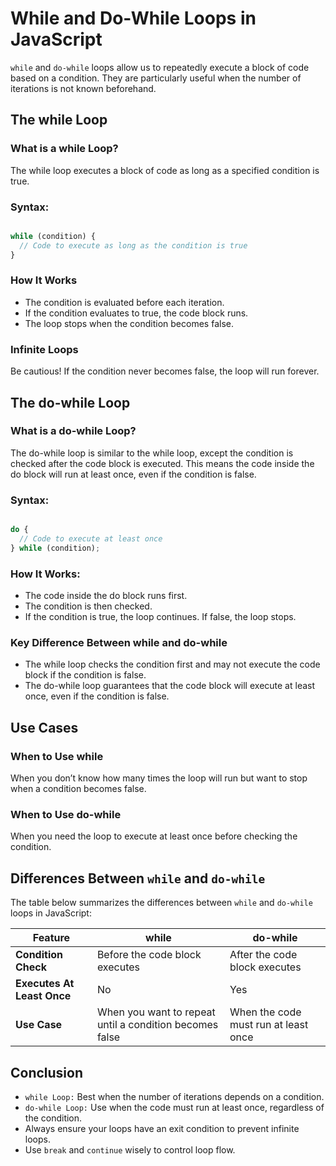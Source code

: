 # While and Do-While Loops in JavaScript

`while` and `do-while` loops allow us to repeatedly execute a block of code based on a condition. They are particularly useful when the number of iterations is not known beforehand.

## The while Loop

### What is a while Loop?

The while loop executes a block of code as long as a specified condition is true.

### Syntax:

```javascript

while (condition) {
  // Code to execute as long as the condition is true
}

```

### How It Works

- The condition is evaluated before each iteration.
- If the condition evaluates to true, the code block runs.
- The loop stops when the condition becomes false.

### Infinite Loops

Be cautious! If the condition never becomes false, the loop will run forever.

## The do-while Loop

### What is a do-while Loop?

The do-while loop is similar to the while loop, except the condition is checked after the code block is executed. This means the code inside the do block will run at least once, even if the condition is false.

### Syntax:

```javascript

do {
  // Code to execute at least once
} while (condition);

```

### How It Works:

- The code inside the do block runs first.
- The condition is then checked.
- If the condition is true, the loop continues. If false, the loop stops.

### Key Difference Between while and do-while

- The while loop checks the condition first and may not execute the code block if the condition is false.
- The do-while loop guarantees that the code block will execute at least once, even if the condition is false.

## Use Cases

### When to Use while

When you don’t know how many times the loop will run but want to stop when a condition becomes false.

### When to Use do-while

When you need the loop to execute at least once before checking the condition.

## Differences Between `while` and `do-while`

The table below summarizes the differences between `while` and `do-while` loops in JavaScript:

| **Feature**              | **while**                           | **do-while**                        |
|--------------------------|--------------------------------------|--------------------------------------|
| **Condition Check**      | Before the code block executes      | After the code block executes        |
| **Executes At Least Once**| No                                  | Yes                                  |
| **Use Case**             | When you want to repeat until a condition becomes false | When the code must run at least once |


## Conclusion

- `while Loop:` Best when the number of iterations depends on a condition.
- `do-while Loop:` Use when the code must run at least once, regardless of the condition.
- Always ensure your loops have an exit condition to prevent infinite loops.
- Use `break` and `continue` wisely to control loop flow.
